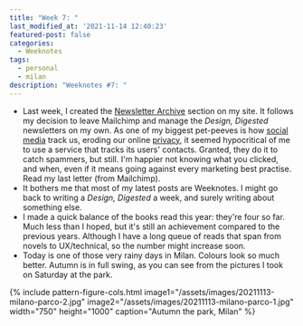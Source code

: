 ```yaml
---
title: "Week 7: "
last_modified_at: '2021-11-14 12:40:23'
featured-post: false
categories:
  - Weeknotes
tags:
  - personal
  - milan
description: "Weeknotes #7: "
---
```

<p class="lead"></p>

<!--more-->

<ul class="smd-ul">
  <li>Last week, I created the <a href="https://silviamaggidesign.com/newsletter/archive/">Newsletter Archive</a> section on my site. It follows my decision to leave Mailchimp and manage the <em>Design, Digested</em> newsletters on my own. As one of my biggest pet-peeves is how <a href="https://silviamaggidesign.com/tag/social-media/" title="Visit the Social Media posts archive">social media</a> track us, eroding our online <a href="https://silviamaggidesign.com/tag/privacy/" title="Visit the Social Media posts archive">privacy</a>, it seemed hypocritical of me to use a service that tracks its users' contacts. Granted, they do it to catch spammers, but still. I'm happier not knowing what you clicked, and when, even if it means going against every marketing best practise. <a hred="https://silviamaggidesign.com/newsletter/archive/newsletter-32/">Read my last letter (from Mailchimp)</a>.</li>
  <li>It bothers me that most of my latest posts are Weeknotes. I might go back to writing a <em>Design, Digested</em> a week, and surely writing about something else.</li>
  <li>I made a quick balance of the books read this year: they're four so far. Much less than I hoped, but it's still an achievement compared to the previous years. Although I have a long queue of reads that span from novels to UX/technical, so the number might increase soon.</li>
  <li>Today is one of those very rainy days in Milan. Colours look so much better. Autumn is in full swing, as you can see from the pictures I took on Saturday at the park.</li>
</ul>

{% include pattern-figure-cols.html image1="/assets/images/20211113-milano-parco-2.jpg" image2="/assets/images/20211113-milano-parco-1.jpg" width="750" height="1000" caption="Autumn the park, Milan" %}